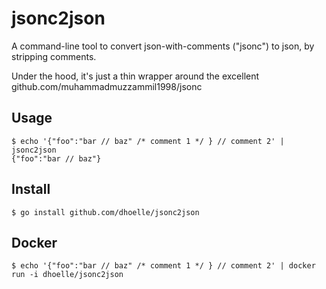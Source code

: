 # jsonc2json
A command-line tool to convert json-with-comments ("jsonc") to json, by stripping comments.

Under the hood, it's just a thin wrapper around the excellent github.com/muhammadmuzzammil1998/jsonc

## Usage
```shell
$ echo '{"foo":"bar // baz" /* comment 1 */ } // comment 2' | jsonc2json
{"foo":"bar // baz"}
```

## Install
```shell
$ go install github.com/dhoelle/jsonc2json
```

## Docker
```shell
$ echo '{"foo":"bar // baz" /* comment 1 */ } // comment 2' | docker run -i dhoelle/jsonc2json
```
